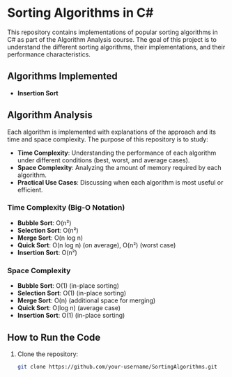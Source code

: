 # Sorting Algorithms in C#

This repository contains implementations of popular sorting algorithms in C# as part of the Algorithm Analysis course. The goal of this project is to understand the different sorting algorithms, their implementations, and their performance characteristics.

## Algorithms Implemented
- **Insertion Sort**

## Algorithm Analysis
Each algorithm is implemented with explanations of the approach and its time and space complexity. The purpose of this repository is to study:
- **Time Complexity**: Understanding the performance of each algorithm under different conditions (best, worst, and average cases).
- **Space Complexity**: Analyzing the amount of memory required by each algorithm.
- **Practical Use Cases**: Discussing when each algorithm is most useful or efficient.

### Time Complexity (Big-O Notation)
- **Bubble Sort**: O(n²)
- **Selection Sort**: O(n²)
- **Merge Sort**: O(n log n)
- **Quick Sort**: O(n log n) (on average), O(n²) (worst case)
- **Insertion Sort**: O(n²)

### Space Complexity
- **Bubble Sort**: O(1) (in-place sorting)
- **Selection Sort**: O(1) (in-place sorting)
- **Merge Sort**: O(n) (additional space for merging)
- **Quick Sort**: O(log n) (average case)
- **Insertion Sort**: O(1) (in-place sorting)

## How to Run the Code
1. Clone the repository:
   ```bash
   git clone https://github.com/your-username/SortingAlgorithms.git

